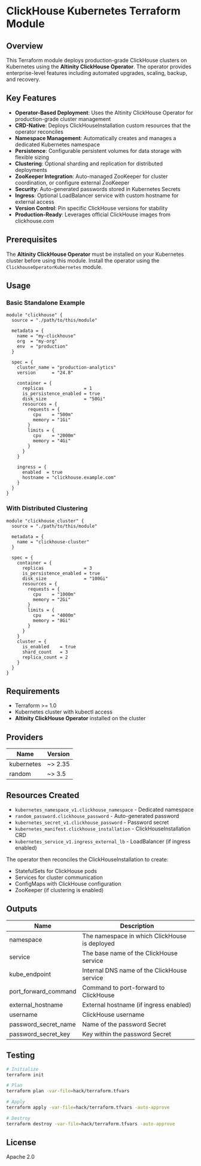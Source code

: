 # ClickHouse Kubernetes Terraform Module

## Overview

This Terraform module deploys production-grade ClickHouse clusters on Kubernetes using the **Altinity ClickHouse Operator**. The operator provides enterprise-level features including automated upgrades, scaling, backup, and recovery.

## Key Features

- **Operator-Based Deployment**: Uses the Altinity ClickHouse Operator for production-grade cluster management
- **CRD-Native**: Deploys ClickHouseInstallation custom resources that the operator reconciles
- **Namespace Management**: Automatically creates and manages a dedicated Kubernetes namespace
- **Persistence**: Configurable persistent volumes for data storage with flexible sizing
- **Clustering**: Optional sharding and replication for distributed deployments
- **ZooKeeper Integration**: Auto-managed ZooKeeper for cluster coordination, or configure external ZooKeeper
- **Security**: Auto-generated passwords stored in Kubernetes Secrets
- **Ingress**: Optional LoadBalancer service with custom hostname for external access
- **Version Control**: Pin specific ClickHouse versions for stability
- **Production-Ready**: Leverages official ClickHouse images from clickhouse.com

## Prerequisites

The **Altinity ClickHouse Operator** must be installed on your Kubernetes cluster before using this module. Install the operator using the `ClickhouseOperatorKubernetes` module.

## Usage

### Basic Standalone Example

```hcl
module "clickhouse" {
  source = "./path/to/this/module"

  metadata = {
    name = "my-clickhouse"
    org  = "my-org"
    env  = "production"
  }

  spec = {
    cluster_name = "production-analytics"
    version      = "24.8"
    
    container = {
      replicas               = 1
      is_persistence_enabled = true
      disk_size              = "50Gi"
      resources = {
        requests = {
          cpu    = "500m"
          memory = "1Gi"
        }
        limits = {
          cpu    = "2000m"
          memory = "4Gi"
        }
      }
    }
    
    ingress = {
      enabled  = true
      hostname = "clickhouse.example.com"
    }
  }
}
```

### With Distributed Clustering

```hcl
module "clickhouse_cluster" {
  source = "./path/to/this/module"

  metadata = {
    name = "clickhouse-cluster"
  }

  spec = {
    container = {
      replicas               = 3
      is_persistence_enabled = true
      disk_size              = "100Gi"
      resources = {
        requests = {
          cpu    = "1000m"
          memory = "2Gi"
        }
        limits = {
          cpu    = "4000m"
          memory = "8Gi"
        }
      }
    }
    cluster = {
      is_enabled    = true
      shard_count   = 3
      replica_count = 2
    }
  }
}
```

## Requirements

- Terraform >= 1.0
- Kubernetes cluster with kubectl access
- **Altinity ClickHouse Operator** installed on the cluster

## Providers

| Name | Version |
|------|---------|
| kubernetes | ~> 2.35 |
| random | ~> 3.5 |

## Resources Created

- `kubernetes_namespace_v1.clickhouse_namespace` - Dedicated namespace
- `random_password.clickhouse_password` - Auto-generated password
- `kubernetes_secret_v1.clickhouse_password` - Password secret
- `kubernetes_manifest.clickhouse_installation` - ClickHouseInstallation CRD
- `kubernetes_service_v1.ingress_external_lb` - LoadBalancer (if ingress enabled)

The operator then reconciles the ClickHouseInstallation to create:
- StatefulSets for ClickHouse pods
- Services for cluster communication
- ConfigMaps with ClickHouse configuration
- ZooKeeper (if clustering is enabled)

## Outputs

| Name | Description |
|------|-------------|
| namespace | The namespace in which ClickHouse is deployed |
| service | The base name of the ClickHouse service |
| kube_endpoint | Internal DNS name of the ClickHouse service |
| port_forward_command | Command to port-forward to ClickHouse |
| external_hostname | External hostname (if ingress enabled) |
| username | ClickHouse username |
| password_secret_name | Name of the password Secret |
| password_secret_key | Key within the password Secret |

## Testing

```bash
# Initialize
terraform init

# Plan
terraform plan -var-file=hack/terraform.tfvars

# Apply
terraform apply -var-file=hack/terraform.tfvars -auto-approve

# Destroy
terraform destroy -var-file=hack/terraform.tfvars -auto-approve
```

## License

Apache 2.0
